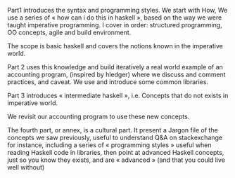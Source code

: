  Part1 introduces the syntax and programming styles. We start with How, We use a series of « how can i do this in haskell », based on the way we were taught imperative programming. I cover in order: structured programming, OO concepts, agile and build environment.

The scope is basic haskell and covers the notions known in the imperative world.

Part 2  uses this knowledge and build iteratively a real world example of an accounting program, (inspired by hledger) where we discuss and comment practices, and caveat. We use and introduce some common libraries.

Part 3 introduces « intermediate haskell », i.e. Concepts that do not exists in imperative world.

We revisit our accounting program to use these new concepts.

The fourth part, or annex, is a cultural part. It present a Jargon file of the concepts we saw previously, useful to understand Q&A on stackexchange for instance, including a series of « programming styles » useful when reading Haskell code in libraries, then point at advanced Haskell concepts, just so you know they exists, and are « advanced » (and that you could live well without)